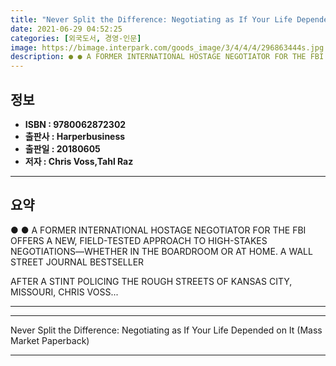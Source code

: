 ```yaml
---
title: "Never Split the Difference: Negotiating as If Your Life Depended on It (Mass Market Paperback)"
date: 2021-06-29 04:52:25
categories: [외국도서, 경영-인문]
image: https://bimage.interpark.com/goods_image/3/4/4/4/296863444s.jpg
description: ● ● A FORMER INTERNATIONAL HOSTAGE NEGOTIATOR FOR THE FBI OFFERS A NEW, FIELD-TESTED APPROACH TO HIGH-STAKES NEGOTIATIONS―WHETHER IN THE BOARDROOM OR AT HOME.
---
```


## **정보**

- **ISBN : 9780062872302**
- **출판사 : Harperbusiness**
- **출판일 : 20180605**
- **저자 : Chris Voss,Tahl Raz**

------



## **요약**

●  ●  A FORMER INTERNATIONAL HOSTAGE NEGOTIATOR FOR THE FBI OFFERS A NEW, FIELD-TESTED APPROACH TO HIGH-STAKES NEGOTIATIONS―WHETHER IN THE BOARDROOM OR AT HOME. A WALL STREET JOURNAL BESTSELLER 

AFTER A STINT POLICING THE ROUGH STREETS OF KANSAS CITY, MISSOURI, CHRIS VOSS... 

------



------


Never Split the Difference: Negotiating as If Your Life Depended on It (Mass Market Paperback) 

------


